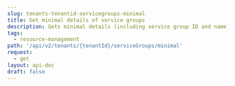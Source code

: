 ```yaml
---
slug: tenants-tenantid-servicegroups-minimal
title: Get minimal details of service groups
description: Gets minimal details (including service group ID and name) of service groups.
tags:
  - resource-management
path: '/api/v2/tenants/{tenantId}/serviceGroups/minimal'
request:
  - get
layout: api-doc
draft: false
---
```

